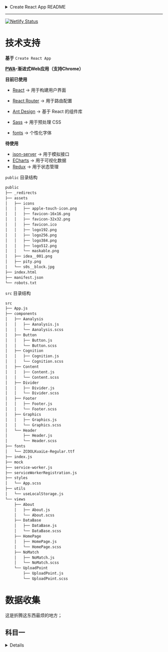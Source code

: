 <details><summary>Create React App README</summary>

# Getting Started with Create React App

This project was bootstrapped with [Create React App](https://github.com/facebook/create-react-app).

## Available Scripts

In the project directory, you can run:

### `yarn start`

Runs the app in the development mode.\
Open [http://localhost:3000](http://localhost:3000) to view it in your browser.

The page will reload when you make changes.\
You may also see any lint errors in the console.

### `yarn test`

Launches the test runner in the interactive watch mode.\
See the section about [running tests](https://facebook.github.io/create-react-app/docs/running-tests) for more information.

### `yarn build`

Builds the app for production to the `build` folder.\
It correctly bundles React in production mode and optimizes the build for the best performance.

The build is minified and the filenames include the hashes.\
Your app is ready to be deployed!

See the section about [deployment](https://facebook.github.io/create-react-app/docs/deployment) for more information.

### `yarn eject`

**Note: this is a one-way operation. Once you `eject` , you can't go back!**

If you aren't satisfied with the build tool and configuration choices, you can `eject` at any time. This command will remove the single build dependency from your project.

Instead, it will copy all the configuration files and the transitive dependencies (webpack, Babel, ESLint, etc) right into your project so you have full control over them. All of the commands except `eject` will still work, but they will point to the copied scripts so you can tweak them. At this point you're on your own.

You don't have to ever use `eject` . The curated feature set is suitable for small and middle deployments, and you shouldn't feel obligated to use this feature. However we understand that this tool wouldn't be useful if you couldn't customize it when you are ready for it.

## Learn More

You can learn more in the [Create React App documentation](https://facebook.github.io/create-react-app/docs/getting-started).

To learn React, check out the [React documentation](https://reactjs.org/).

### Code Splitting

This section has moved here: [https://facebook.github.io/create-react-app/docs/code-splitting](https://facebook.github.io/create-react-app/docs/code-splitting)

### Analyzing the Bundle Size

This section has moved here: [https://facebook.github.io/create-react-app/docs/analyzing-the-bundle-size](https://facebook.github.io/create-react-app/docs/analyzing-the-bundle-size)

### Making a Progressive Web App

This section has moved here: [https://facebook.github.io/create-react-app/docs/making-a-progressive-web-app](https://facebook.github.io/create-react-app/docs/making-a-progressive-web-app)

### Advanced Configuration

This section has moved here: [https://facebook.github.io/create-react-app/docs/advanced-configuration](https://facebook.github.io/create-react-app/docs/advanced-configuration)

### Deployment

This section has moved here: [https://facebook.github.io/create-react-app/docs/deployment](https://facebook.github.io/create-react-app/docs/deployment)

### `yarn build` fails to minify

This section has moved here: [https://facebook.github.io/create-react-app/docs/troubleshooting#npm-run-build-fails-to-minify](https://facebook.github.io/create-react-app/docs/troubleshooting#npm-run-build-fails-to-minify)

</details>

--- 

[![Netlify Status](https://api.netlify.com/api/v1/badges/0b4524cb-c5f9-421c-ac90-1ec353322673/deploy-status)](https://app.netlify.com/sites/driving-test-review/deploys)

# 技术支持

**基于** `Create React App`

**[PWA](https://developer.mozilla.org/zh-CN/docs/Web/Progressive_web_apps)-渐进式Web应用（支持Chrome）**

**目前已使用**

* [React](https://zh-hans.reactjs.org/) -> 用于构建用户界面
* [React Router](https://reactrouter.com/docs/en/v6/getting-started/overview) -> 用于路由配置
* [Ant Design](https://ant.design/index-cn) -> 基于 React 的组件库
* [Sass](https://sass-lang.com/) -> 用于预处理 CSS

* [fonts](https://fonts.google.com/specimen/ZCOOL+QingKe+HuangYou?subset=chinese-simplified&preview.size=16&preview.layout=row) -> 个性化字体

**待使用**

* [json-server](https://pub.dev/documentation/json_server/latest/) -> 用于模拟接口
* [ECharts](https://echarts.apache.org/zh/index.html) -> 用于可视化数据
* [Redux](http://cn.redux.js.org/) -> 用于状态管理
       

`public` 目录结构

```bash
public
├── _redirects
├── assets
│   ├── icons
│   │   ├── apple-touch-icon.png
│   │   ├── favicon-16x16.png
│   │   ├── favicon-32x32.png
│   │   ├── favicon.ico
│   │   ├── logo192.png
│   │   ├── logo256.png
│   │   ├── logo384.png
│   │   ├── logo512.png
│   │   └── maskable.png
│   ├── idea__001.png
│   ├── pity.png
│   └── s0s__block.jpg
├── index.html
├── manifest.json
└── robots.txt
```

`src` 目录结构

```bash
src
├── App.js
├── components
│   ├── Aanalysis
│   │   ├── Aanalysis.js
│   │   └── Aanalysis.scss
│   ├── Button
│   │   ├── Button.js
│   │   └── Button.scss
│   ├── Cognition
│   │   ├── Cognition.js
│   │   └── Cognition.scss
│   ├── Content
│   │   ├── Content.js
│   │   └── Content.scss
│   ├── Divider
│   │   ├── Divider.js
│   │   └── Divider.scss
│   ├── Footer
│   │   ├── Footer.js
│   │   └── Footer.scss
│   ├── Graphics
│   │   ├── Graphics.js
│   │   └── Graphics.scss
│   └── Header
│       ├── Header.js
│       └── Header.scss
├── fonts
│   └── ZCOOLKuaiLe-Regular.ttf
├── index.js
├── mock
├── service-worker.js
├── serviceWorkerRegistration.js
├── styles
│   └── App.scss
├── utils
│   └── useLocalStorage.js
└── views
    ├── About
    │   ├── About.js
    │   └── About.scss
    ├── DataBase
    │   ├── DataBase.js
    │   └── DataBase.scss
    ├── HomePage
    │   ├── HomePage.js
    │   └── HomePage.scss
    ├── NoMatch
    │   ├── NoMatch.js
    │   └── NoMatch.scss
    └── UploadPoint
        ├── UploadPoint.js
        └── UploadPoint.scss
```

# 数据收集

这是折腾这东西最烦的地方；

## 科目一

<details>

**想法与现实的碰撞⚡️**

原计划依据《中华人民共和国道路交通安全法》学习与驾驶相关的法律知识，根据该法律中的每一条细则与现实社会生活出现的事件关联起来（利用搜索）；

![](/public/assets/idea__001.png)

不过，这是一个bug，就对于驾驶考试而言；

我个人有个问题，很奇怪又仔细想又很有合理：驾驶考试的科目一都是要求考核人清楚什么该做，什么不该做，什么情况要做什么，但是考核的内容以及国家制定的法律都没有指出如果取得机动车驾驶证的人在道路行驶违反了某个规定，作出不合理的行为具体可能会导致什么后果，这些都没有具体说明，因为仔细想没人会知道一个意外的损害程度会是什么样的。

当然，我们可以依据自己的常识能预料到在行驶时作出违法行为的后果，但人类有个问题，当真正的危险还没展现到其面前，通过言语听闻或者浏览新闻得知的事故往往很难说很在意；（这句话不认可的可以当我瞎扯）

所以我原计划就是将具体事件和国家规定的法律相关联，这样其实对我记忆有很大帮助（可能仅仅我而已）。

不过，和别人聊过，如果说我这样准备考核科目一可能不太好过；

刷了12小时，感觉真的题海战术，我的接受度不大的，但是它就这么考，真TMD经典问题了 --> “学懂知识”与“考核”的差异；

> 接下来，17号考科目一；

我会将那个象司机科目一出现过的题目记录下来做归纳；

将那些问题整理好，其实那个象司机考的好多都是同一场景，就换了个样考你。

---

花了8元开通了个考试线索，我现在可以说这个项目可能保底值8元了!🤖

> 但其实我看了开通8元获取的东西无非就是把象司机所有的题细分了下，题还是那个题，只是题目多打了tag就多值8元了，属实666；

```css
维护正版: !important
```

> 我会用我自己的理解将这些题目打上我认为的tag，不会说直接把那个打好的tag弄过来，一万个人有一万个哈姆雷特！

> 花了8元其实是为心安，好久没考过试，感觉不会考试～～～

---

科目一拿下

就考试来检验一个人是否明白什么该做什么不该做也真是属实简单过头了；

数据的展示还是回归我最初的想法，按照相关法律和具体事例相结合说明我们是为什么在那种驾驶情形需要遵守那样的规则；

> 1月17日

---

完了！感觉学车没我想象得难！

目前学习Node.js后端中～～～

</details>
